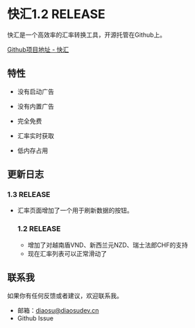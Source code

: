 # 快汇1.2 RELEASE

快汇是一个高效率的汇率转换工具，开源托管在Github上。

[Github项目地址 - 快汇](https://github.com/DannyDiao/KuaiHui)



## 特性

- 没有启动广告

- 没有内置广告

- 完全免费

- 汇率实时获取

- 低内存占用

## 更新日志
  ### 1.3 RELEASE

- 汇率页面增加了一个用于刷新数据的按钮。

  ### 1.2 RELEASE

  - 增加了对越南盾VND、新西兰元NZD、瑞士法郎CHF的支持
  - 现在汇率列表可以正常滑动了

## 联系我
  如果你有任何反馈或者建议，欢迎联系我。
  - 邮箱：diaosu@diaosudev.cn
  - Github Issue




